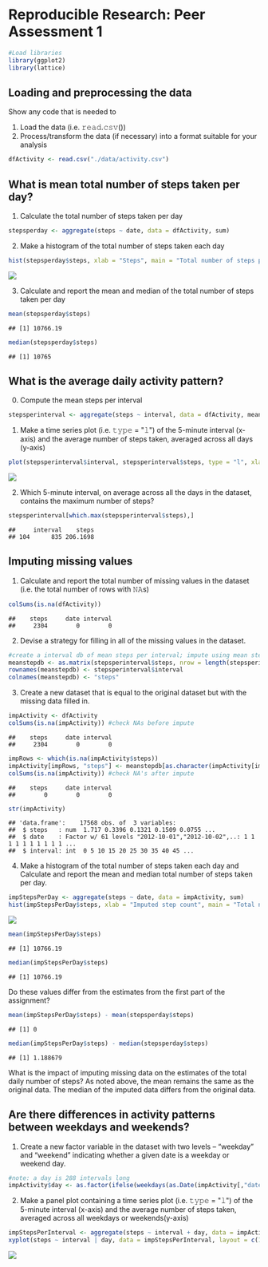 # Reproducible Research: Peer Assessment 1


```r
#Load libraries
library(ggplot2)
library(lattice)
```

## Loading and preprocessing the data
Show any code that is needed to
1. Load the data (i.e. 𝚛𝚎𝚊𝚍.𝚌𝚜𝚟())
2. Process/transform the data (if necessary) into a format suitable for your analysis

```r
dfActivity <- read.csv("./data/activity.csv")
```


## What is mean total number of steps taken per day?
1. Calculate the total number of steps taken per day

```r
stepsperday <- aggregate(steps ~ date, data = dfActivity, sum)
```

2. Make a histogram of the total number of steps taken each day

```r
hist(stepsperday$steps, xlab = "Steps", main = "Total number of steps per day")
```

![](PA1_template_files/figure-html/unnamed-chunk-4-1.png)<!-- -->

3. Calculate and report the mean and median of the total number of steps taken per day

```r
mean(stepsperday$steps)
```

```
## [1] 10766.19
```

```r
median(stepsperday$steps)
```

```
## [1] 10765
```


## What is the average daily activity pattern?
0. Compute the mean steps per interval

```r
stepsperinterval <- aggregate(steps ~ interval, data = dfActivity, mean)
```

1. Make a time series plot (i.e. 𝚝𝚢𝚙𝚎 = "𝚕") of the 5-minute interval (x-axis) and the average number of steps taken, averaged across all days (y-axis)

```r
plot(stepsperinterval$interval, stepsperinterval$steps, type = "l", xlab = "Interval", ylab = "Steps", main = "Avg Daily Activity Pattern")
```

![](PA1_template_files/figure-html/unnamed-chunk-7-1.png)<!-- -->

2. Which 5-minute interval, on average across all the days in the dataset, contains the maximum number of steps?

```r
stepsperinterval[which.max(stepsperinterval$steps),]
```

```
##     interval    steps
## 104      835 206.1698
```


## Imputing missing values
1. Calculate and report the total number of missing values in the dataset (i.e. the total number of rows with 𝙽𝙰s)

```r
colSums(is.na(dfActivity))
```

```
##    steps     date interval 
##     2304        0        0
```

2. Devise a strategy for filling in all of the missing values in the dataset. 

```r
#create a interval db of mean steps per interval; impute using mean steps per interval
meanstepdb <- as.matrix(stepsperinterval$steps, nrow = length(stepsperinterval$steps), ncol = 1)
rownames(meanstepdb) <- stepsperinterval$interval
colnames(meanstepdb) <- "steps"
```

3. Create a new dataset that is equal to the original dataset but with the missing data filled in.

```r
impActivity <- dfActivity
colSums(is.na(impActivity)) #check NAs before impute
```

```
##    steps     date interval 
##     2304        0        0
```

```r
impRows <- which(is.na(impActivity$steps))
impActivity[impRows, "steps"] <- meanstepdb[as.character(impActivity[impRows, "interval"]),1]
colSums(is.na(impActivity)) #check NA's after impute
```

```
##    steps     date interval 
##        0        0        0
```

```r
str(impActivity)
```

```
## 'data.frame':	17568 obs. of  3 variables:
##  $ steps   : num  1.717 0.3396 0.1321 0.1509 0.0755 ...
##  $ date    : Factor w/ 61 levels "2012-10-01","2012-10-02",..: 1 1 1 1 1 1 1 1 1 1 ...
##  $ interval: int  0 5 10 15 20 25 30 35 40 45 ...
```

4. Make a histogram of the total number of steps taken each day and Calculate and report the mean and median total number of steps taken per day. 

```r
impStepsPerDay <- aggregate(steps ~ date, data = impActivity, sum)
hist(impStepsPerDay$steps, xlab = "Imputed step count", main = "Total number of steps per day (with imputed data)")
```

![](PA1_template_files/figure-html/unnamed-chunk-12-1.png)<!-- -->

```r
mean(impStepsPerDay$steps)
```

```
## [1] 10766.19
```

```r
median(impStepsPerDay$steps)
```

```
## [1] 10766.19
```

Do these values differ from the estimates from the first part of the assignment? 

```r
mean(impStepsPerDay$steps) - mean(stepsperday$steps)
```

```
## [1] 0
```

```r
median(impStepsPerDay$steps) - median(stepsperday$steps)
```

```
## [1] 1.188679
```

What is the impact of imputing missing data on the estimates of the total daily number of steps?
As noted above, the mean remains the same as the original data. The median of the imputed data differs from the original data.

## Are there differences in activity patterns between weekdays and weekends?
1. Create a new factor variable in the dataset with two levels – “weekday” and “weekend” indicating whether a given date is a weekday or weekend day.

```r
#note: a day is 288 intervals long
impActivity$day <- as.factor(ifelse(weekdays(as.Date(impActivity[,"date"])) %in% c("Saturday", "Sunday"), "weekend", "weekday"))
```

2. Make a panel plot containing a time series plot (i.e. 𝚝𝚢𝚙𝚎 = "𝚕") of the 5-minute interval (x-axis) and the average number of steps taken, averaged across all weekdays or weekends(y-axis)

```r
impStepsPerInterval <- aggregate(steps ~ interval + day, data = impActivity, mean)
xyplot(steps ~ interval | day, data = impStepsPerInterval, layout = c(1,2), type = "l", ylab = "Number of steps")
```

![](PA1_template_files/figure-html/unnamed-chunk-15-1.png)<!-- -->

